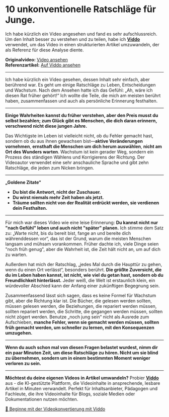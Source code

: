 # 10 unkonventionelle Ratschläge für Junge.

Ich habe kürzlich ein Video angesehen und fand es sehr aufschlussreich. Um den Inhalt besser zu verstehen und zu teilen, habe ich **[Viddo](https://viddo.pro/)** verwendet, um das Video in einen strukturierten Artikel umzuwandeln, der als Referenz für diese Analyse diente.

**Originalvideo:** [Video ansehen](https://www.youtube.com/watch?v=qRc_pJKyo_k)  
**Referenzartikel:** [Auf Viddo ansehen](https://viddo.pro/zh/video-result/55c71dfb-3e4c-407d-9949-716752ab40b4)

---

Ich habe kürzlich ein Video gesehen, dessen Inhalt sehr einfach, aber berührend war. Es geht um einige Ratschläge zu Leben, Entscheidungen und Wachstum. Nach dem Ansehen hatte ich das Gefühl: „Ah, wäre ich diesen Rat früher gehört!“ Ich wollte die Teile, die mich am meisten berührt haben, zusammenfassen und auch als persönliche Erinnerung festhalten.

---

**Einige Wahrheiten kannst du früher verstehen, aber den Preis musst du selbst bezahlen; zum Glück gibt es Menschen, die dich daran erinnern, verschwend nicht diese jungen Jahre.**

Das Wichtigste im Leben ist vielleicht nicht, ob du Fehler gemacht hast, sondern ob du aus ihnen gewachsen bist—**aktive Veränderungen vornehmen**, **ernsthaft die Menschen um dich herum auswählen**, **nicht am Ort des Wunders warten**. Wachstum ist kein gerader Weg, sondern ein Prozess des ständigen Wählens und Korrigierens der Richtung. Der Videoautor verwendet eine sehr anschauliche Sprache und gibt zehn Ratschläge, die jeden zum Nicken bringen.

---

**„Goldene Zitate“**
- **Du bist die Antwort, nicht der Zuschauer.**  
- **Du wirst niemals mehr Zeit haben als jetzt.**  
- **Träume sollten nicht von der Realität erdrückt werden, sie verdienen dein Festhalten.**

---

Für mich war dieses Video wie eine leise Erinnerung: **Du kannst nicht nur "nach Gefühl" leben und auch nicht "später" planen.** Ich stimme dem Satz zu: „Warte nicht, bis du bereit bist, fange an und bereite dich währenddessen vor“, das ist der Grund, warum die meisten Menschen langsam und mühsam vorankommen. Früher dachte ich, viele Dinge seien "noch früh genug", aber die Wahrheit ist, die Zeit hält nicht an, um auf dich zu warten.

Außerdem hat mich der Ratschlag, „jedes Mal durch die Haupttür zu gehen, wenn du einen Ort verlässt“, besonders berührt. **Die größte Zuversicht, die du im Leben haben kannst, ist nicht, wie viel du getan hast, sondern ob du Freundlichkeit hinterlässt.** Jeder weiß, die Welt ist erstaunlich klein, ein würdevoller Abschied kann der Anfang einer zukünftigen Begegnung sein.

Zusammenfassend lässt sich sagen, dass es keine Formel für Wachstum gibt, aber die Richtung klar ist. Die Bücher, die gelesen werden sollten, müssen gelesen werden, die Beziehungen, die repariert werden müssen, sollten repariert werden, die Schritte, die gegangen werden müssen, sollten nicht zögert werden. Benutze „noch jung sein“ nicht als Ausrede zum Aufschieben, **manche Fehler, wenn sie gemacht werden müssen, sollten früh gemacht werden, um schneller zu lernen, mit den Konsequenzen umzugehen.**

---

**Wenn du auch schon mal von diesen Fragen belastet wurdest, nimm dir ein paar Minuten Zeit, um diese Ratschläge zu hören. Nicht um sie blind zu übernehmen, sondern um in einem bestimmten Moment weniger verloren zu sein.**

---

**Möchtest du deine eigenen Videos in Artikel umwandeln?** Probier **[Viddo](https://viddo.pro/)** aus - die KI-gestützte Plattform, die Videoinhalte in ansprechende, lesbare Artikel in Minuten verwandelt. Perfekt für Inhaltsanbieter, Pädagogen und Fachleute, die ihre Videoinhalte für Blogs, soziale Medien oder Dokumentationen nutzen möchten.

[🚀 Beginne mit der Videokonvertierung mit Viddo](https://viddo.pro/)